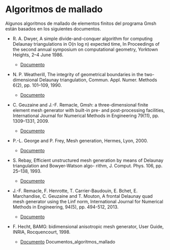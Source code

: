 # Algoritmos de mallado

Algunos algoritmos de mallado de elementos finitos del programa Gmsh están basados en los siguientes documentos.

- R. A. Dwyer, A simple divide-and-conquer algorithm for computing Delaunay triangulations in O(n log n) expected
time, In Proceedings of the second annual symposium on computational geometry, Yorktown Heights, 2–4 June 1986.
  - [Documento](1.pdf)

- N. P. Weatherill, The integrity of geometrical boundaries in the two-dimensional Delaunay triangulation, Commun.
Appl. Numer. Methods 6(2), pp. 101–109, 1990.
  - [Documento](2.pdf)

- C. Geuzaine and J.-F. Remacle, Gmsh: a three-dimensional finite element mesh generator with built-in pre- and
post-processing facilities, International Journal for Numerical Methods in Engineering 79(11), pp. 1309–1331, 2009.
  - [Documento](3.pdf)

- P.-L. George and P. Frey, Mesh generation, Hermes, Lyon, 2000.
  - [Documento](4.djvu)

- S. Rebay, Efficient unstructured mesh generation by means of Delaunay triangulation and Bowyer-Watson algo-
rithm, J. Comput. Phys. 106, pp. 25–138, 1993.
  - [Documento](5.pdf)

- J.-F. Remacle, F. Henrotte, T. Carrier-Baudouin, E. Bchet, E. Marchandise, C. Geuzaine and T. Mouton, A
frontal Delaunay quad mesh generator using the Linf norm, International Journal for Numerical Methods in
Engineering, 94(5), pp. 494-512, 2013.
  - [Documento](6.pdf)

- F. Hecht, BAMG: bidimensional anisotropic mesh generator, User Guide, INRIA, Rocquencourt, 1998.
  - [Documento](7.pdf)
Documentos_algoritmos_mallado
